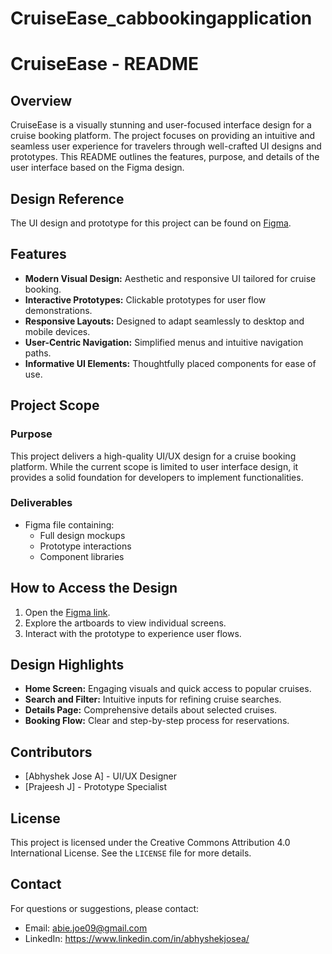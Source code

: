 # CruiseEase_cabbookingapplication
# CruiseEase - README

## Overview
CruiseEase is a visually stunning and user-focused interface design for a cruise booking platform. The project focuses on providing an intuitive and seamless user experience for travelers through well-crafted UI designs and prototypes. This README outlines the features, purpose, and details of the user interface based on the Figma design.

## Design Reference
The UI design and prototype for this project can be found on [Figma](https://www.figma.com/design/Tbz6SVNsQgpxL4rCFXqrtT/Cruiseease_project?node-id=0-1&p=f&t=5fkIeOHEFlPECuaW-0).

## Features
- **Modern Visual Design:** Aesthetic and responsive UI tailored for cruise booking.
- **Interactive Prototypes:** Clickable prototypes for user flow demonstrations.
- **Responsive Layouts:** Designed to adapt seamlessly to desktop and mobile devices.
- **User-Centric Navigation:** Simplified menus and intuitive navigation paths.
- **Informative UI Elements:** Thoughtfully placed components for ease of use.

## Project Scope
### Purpose
This project delivers a high-quality UI/UX design for a cruise booking platform. While the current scope is limited to user interface design, it provides a solid foundation for developers to implement functionalities.

### Deliverables
- Figma file containing:
  - Full design mockups
  - Prototype interactions
  - Component libraries

## How to Access the Design
1. Open the [Figma link](https://www.figma.com/design/Tbz6SVNsQgpxL4rCFXqrtT/Cruiseease_project?node-id=0-1&p=f&t=5fkIeOHEFlPECuaW-0).
2. Explore the artboards to view individual screens.
3. Interact with the prototype to experience user flows.

## Design Highlights
- **Home Screen:** Engaging visuals and quick access to popular cruises.
- **Search and Filter:** Intuitive inputs for refining cruise searches.
- **Details Page:** Comprehensive details about selected cruises.
- **Booking Flow:** Clear and step-by-step process for reservations.

## Contributors
- [Abhyshek Jose A] - UI/UX Designer
- [Prajeesh J] - Prototype Specialist

## License
This project is licensed under the Creative Commons Attribution 4.0 International License. See the `LICENSE` file for more details.

## Contact
For questions or suggestions, please contact:
- Email: abie.joe09@gmail.com
- LinkedIn: https://www.linkedin.com/in/abhyshekjosea/


